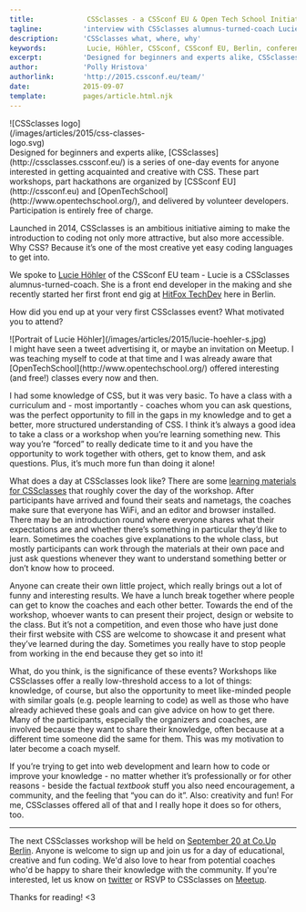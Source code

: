 ```yaml
---
title:             CSSclasses - a CSSconf EU & Open Tech School Initiative
tagline:          'interview with CSSclasses alumnus-turned-coach Lucie Höhler'
description:      'CSSclasses what, where, why'
keywords:          Lucie, Höhler, CSSconf, CSSconf EU, Berlin, conference, CSS, classes, code, lessons
excerpt:          'Designed for beginners and experts alike, CSSclasses is a series of one-day events for people interested in getting acquainted and creative with CSS. Lucie Höhler of the CSSconf EU team attended the classes as a participant last year and is still involved, now as a coach.'
author:           'Polly Hristova'
authorlink:       'http://2015.cssconf.eu/team/'
date:             2015-09-07
template:         pages/article.html.njk
---
```


<div class="blog-img blog-img--right" style="width: 260px;">
  ![CSSclasses logo](/images/articles/2015/css-classes-logo.svg)
</div>
Designed for beginners and experts alike, [CSSclasses](http://cssclasses.cssconf.eu/) is a series of one-day events for anyone interested in getting acquainted and creative with CSS. These part workshops, part hackathons are organized by [CSSconf EU](http://cssconf.eu) and [OpenTechSchool](http://www.opentechschool.org/), and delivered by volunteer developers. Participation is entirely free of charge.

Launched in 2014, CSSclasses is an ambitious initiative aiming to make the introduction to coding not only more attractive, but also more accessible. Why CSS? Because it’s one of the most creative yet easy coding languages to get into.

We spoke to [Lucie Höhler](https://twitter.com/autofocus) of the CSSconf EU team - Lucie is a CSSclasses alumnus-turned-coach. She is a front end developer in the making and she recently started her first front end gig at [HitFox TechDev](https://twitter.com/HitFoxTechDev) here in Berlin.

<span class="strong-border">How did you end up at your very first CSSclasses event? What motivated you to attend?</span>

<div class="blog-img blog-img--left">
  ![Portrait of Lucie Höhler](/images/articles/2015/lucie-hoehler-s.jpg)
</div>
I might have seen a tweet advertising it, or maybe an invitation on Meetup. I was teaching myself to code at that time and I was already aware that [OpenTechSchool](http://www.opentechschool.org/) offered interesting (and free!) classes every now and then.

I had some knowledge of CSS, but it was very basic. To have a class with a curriculum and - most importantly - coaches whom you can ask questions, was the perfect opportunity to fill in the gaps in my knowledge and to get a better, more structured understanding of CSS. I think it’s always a good idea to take a class or a workshop when you’re learning something new. This way you’re “forced” to really dedicate time to it and you have the opportunity to work together with others, get to know them, and ask questions. Plus, it’s much more fun than doing it alone!

<span class="strong-border">What does a day at CSSclasses look like?</span>
There are some [learning materials for CSSclasses](http://cssclasses.cssconf.eu/learning-materials/) that roughly cover the day of the workshop. After participants have arrived and found their seats and nametags, the coaches make sure that everyone has WiFi, and an editor and browser installed. There may be an introduction round where everyone shares what their expectations are and whether there’s something in particular they’d like to learn. Sometimes the coaches give explanations to the whole class, but mostly participants can work through the materials at their own pace and just ask questions whenever they want to understand something better or don’t know how to proceed.

Anyone can create their own little project, which really brings out a lot of funny and interesting results. We have a lunch break together where people can get to know the coaches and each other better. Towards the end of the workshop, whoever wants to can present their project, design or website to the class. But it’s not a competition, and even those who have just done their first website with CSS are welcome to showcase it and present what they’ve learned during the day. Sometimes you really have to stop people from working in the end because they get so into it!

<span class="strong-border">What, do you think, is the significance of these events?</span>
Workshops like CSSclasses offer a really low-threshold access to a lot of things: knowledge, of course, but also the opportunity to meet like-minded people with similar goals (e.g. people learning to code) as well as those who have already achieved these goals and can give advice on how to get there. Many of the participants, especially the organizers and coaches, are involved because they want to share their knowledge, often because at a different time someone did the same for them. This was my motivation to later become a coach myself.

If you’re trying to get into web development and learn how to code or improve your knowledge - no matter whether it’s professionally or for other reasons - beside the factual _textbook_ stuff you also need encouragement, a community, and the feeling that “you can do it”. Also: creativity and fun! For me, CSSclasses offered all of that and I really hope it does so for others, too.

<hr>

The next CSSclasses workshop will be held on [September 20 at Co.Up Berlin](http://www.meetup.com/opentechschool-berlin/events/225073641/). Anyone is welcome to sign up and join us for a day of educational, creative and fun coding. We'd also love to hear from potential coaches who'd be happy to share their knowledge with the community. If you're interested, let us know on [twitter](https://twitter.com/cssclasses) or RSVP to CSSclasses on [Meetup](http://www.meetup.com/opentechschool-berlin/events/225073641/).

Thanks for reading! <3
